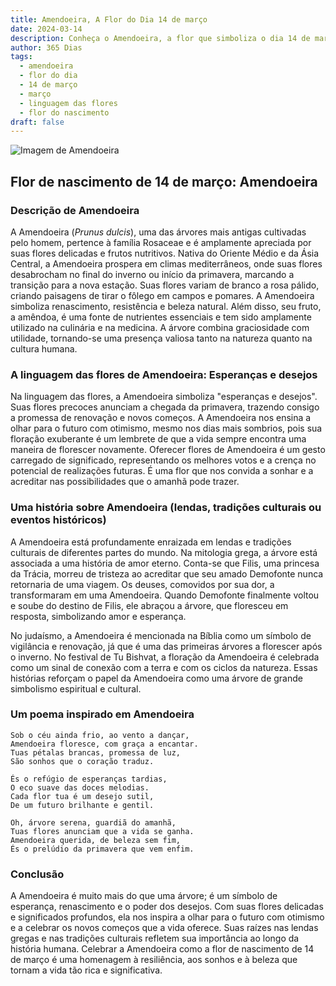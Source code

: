 ```yaml
---
title: Amendoeira, A Flor do Dia 14 de março
date: 2024-03-14
description: Conheça o Amendoeira, a flor que simboliza o dia 14 de março e seu significado 'Esperanças e desejos'. Explore a beleza e o simbolismo desta flor encantadora.
author: 365 Dias
tags:
  - amendoeira
  - flor do dia
  - 14 de março
  - março
  - linguagem das flores
  - flor do nascimento
draft: false
---
```


![Imagem de Amendoeira](https://cdn.pixabay.com/photo/2020/03/15/13/11/almond-tree-4933573_1280.jpg#center)


## Flor de nascimento de 14 de março: Amendoeira

### Descrição de Amendoeira

A Amendoeira (_Prunus dulcis_), uma das árvores mais antigas cultivadas pelo homem, pertence à família Rosaceae e é amplamente apreciada por suas flores delicadas e frutos nutritivos. Nativa do Oriente Médio e da Ásia Central, a Amendoeira prospera em climas mediterrâneos, onde suas flores desabrocham no final do inverno ou início da primavera, marcando a transição para a nova estação. Suas flores variam de branco a rosa pálido, criando paisagens de tirar o fôlego em campos e pomares. A Amendoeira simboliza renascimento, resistência e beleza natural. Além disso, seu fruto, a amêndoa, é uma fonte de nutrientes essenciais e tem sido amplamente utilizado na culinária e na medicina. A árvore combina graciosidade com utilidade, tornando-se uma presença valiosa tanto na natureza quanto na cultura humana.

### A linguagem das flores de Amendoeira: Esperanças e desejos

Na linguagem das flores, a Amendoeira simboliza "esperanças e desejos". Suas flores precoces anunciam a chegada da primavera, trazendo consigo a promessa de renovação e novos começos. A Amendoeira nos ensina a olhar para o futuro com otimismo, mesmo nos dias mais sombrios, pois sua floração exuberante é um lembrete de que a vida sempre encontra uma maneira de florescer novamente. Oferecer flores de Amendoeira é um gesto carregado de significado, representando os melhores votos e a crença no potencial de realizações futuras. É uma flor que nos convida a sonhar e a acreditar nas possibilidades que o amanhã pode trazer.

### Uma história sobre Amendoeira (lendas, tradições culturais ou eventos históricos)

A Amendoeira está profundamente enraizada em lendas e tradições culturais de diferentes partes do mundo. Na mitologia grega, a árvore está associada a uma história de amor eterno. Conta-se que Filis, uma princesa da Trácia, morreu de tristeza ao acreditar que seu amado Demofonte nunca retornaria de uma viagem. Os deuses, comovidos por sua dor, a transformaram em uma Amendoeira. Quando Demofonte finalmente voltou e soube do destino de Filis, ele abraçou a árvore, que floresceu em resposta, simbolizando amor e esperança.

No judaísmo, a Amendoeira é mencionada na Bíblia como um símbolo de vigilância e renovação, já que é uma das primeiras árvores a florescer após o inverno. No festival de Tu Bishvat, a floração da Amendoeira é celebrada como um sinal de conexão com a terra e com os ciclos da natureza. Essas histórias reforçam o papel da Amendoeira como uma árvore de grande simbolismo espiritual e cultural.

### Um poema inspirado em Amendoeira

```
Sob o céu ainda frio, ao vento a dançar,  
Amendoeira floresce, com graça a encantar.  
Tuas pétalas brancas, promessa de luz,  
São sonhos que o coração traduz.  

És o refúgio de esperanças tardias,  
O eco suave das doces melodias.  
Cada flor tua é um desejo sutil,  
De um futuro brilhante e gentil.  

Oh, árvore serena, guardiã do amanhã,  
Tuas flores anunciam que a vida se ganha.  
Amendoeira querida, de beleza sem fim,  
És o prelúdio da primavera que vem enfim.
```

### Conclusão

A Amendoeira é muito mais do que uma árvore; é um símbolo de esperança, renascimento e o poder dos desejos. Com suas flores delicadas e significados profundos, ela nos inspira a olhar para o futuro com otimismo e a celebrar os novos começos que a vida oferece. Suas raízes nas lendas gregas e nas tradições culturais refletem sua importância ao longo da história humana. Celebrar a Amendoeira como a flor de nascimento de 14 de março é uma homenagem à resiliência, aos sonhos e à beleza que tornam a vida tão rica e significativa.